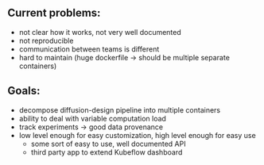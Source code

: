 ## Current problems:
- not clear how it works, not very well documented
- not reproducible
- communication between teams is different
- hard to maintain (huge dockerfile -> should be multiple separate containers)


## Goals:
- decompose diffusion-design pipeline into multiple containers
- ability to deal with variable computation load
- track experiments -> good data provenance
- low level enough for easy customization, high level enough for easy use
    - some sort of easy to use, well documented API
    - third party app to extend Kubeflow dashboard 

